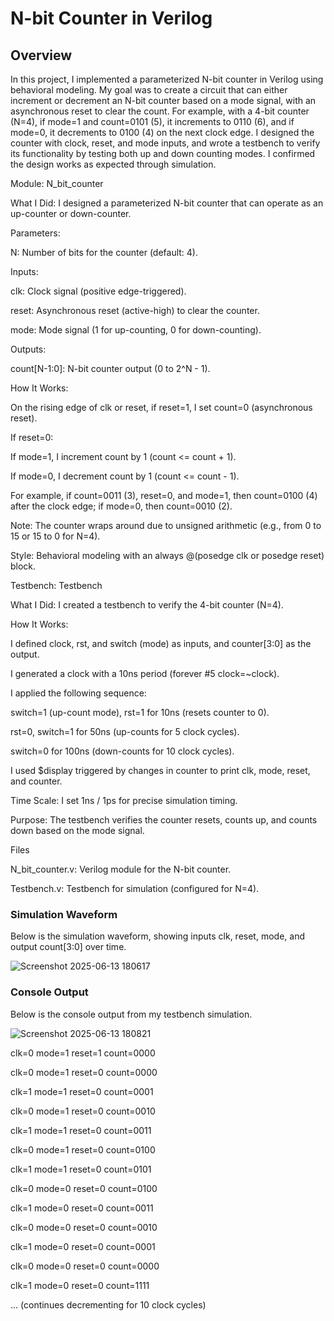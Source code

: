 # N-bit Counter in Verilog

## Overview

In this project, I implemented a parameterized N-bit counter in Verilog using behavioral modeling. My goal was to create a circuit that can either increment or decrement an N-bit counter based on a mode signal, with an asynchronous reset to clear the count. For example, with a 4-bit counter (N=4), if mode=1 and count=0101 (5), it increments to 0110 (6), and if mode=0, it decrements to 0100 (4) on the next clock edge. I designed the counter with clock, reset, and mode inputs, and wrote a testbench to verify its functionality by testing both up and down counting modes. I confirmed the design works as expected through simulation.

Module: N_bit_counter





What I Did: I designed a parameterized N-bit counter that can operate as an up-counter or down-counter.



Parameters:





N: Number of bits for the counter (default: 4).



Inputs:





clk: Clock signal (positive edge-triggered).



reset: Asynchronous reset (active-high) to clear the counter.



mode: Mode signal (1 for up-counting, 0 for down-counting).



Outputs:





count[N-1:0]: N-bit counter output (0 to 2^N - 1).



How It Works:





On the rising edge of clk or reset, if reset=1, I set count=0 (asynchronous reset).



If reset=0:





If mode=1, I increment count by 1 (count <= count + 1).



If mode=0, I decrement count by 1 (count <= count - 1).



For example, if count=0011 (3), reset=0, and mode=1, then count=0100 (4) after the clock edge; if mode=0, then count=0010 (2).



Note: The counter wraps around due to unsigned arithmetic (e.g., from 0 to 15 or 15 to 0 for N=4).



Style: Behavioral modeling with an always @(posedge clk or posedge reset) block.

Testbench: Testbench





What I Did: I created a testbench to verify the 4-bit counter (N=4).



How It Works:





I defined clock, rst, and switch (mode) as inputs, and counter[3:0] as the output.



I generated a clock with a 10ns period (forever #5 clock=~clock).



I applied the following sequence:





switch=1 (up-count mode), rst=1 for 10ns (resets counter to 0).



rst=0, switch=1 for 50ns (up-counts for 5 clock cycles).



switch=0 for 100ns (down-counts for 10 clock cycles).



I used $display triggered by changes in counter to print clk, mode, reset, and counter.



Time Scale: I set 1ns / 1ps for precise simulation timing.



Purpose: The testbench verifies the counter resets, counts up, and counts down based on the mode signal.

Files





N_bit_counter.v: Verilog module for the N-bit counter.



Testbench.v: Testbench for simulation (configured for N=4).


### Simulation Waveform

Below is the simulation waveform, showing inputs clk, reset, mode, and output count[3:0] over time.


![Screenshot 2025-06-13 180617](https://github.com/user-attachments/assets/071a795f-8850-42a1-a0f0-7b6530f32f81)


### Console Output

Below is the console output from my testbench simulation.

![Screenshot 2025-06-13 180821](https://github.com/user-attachments/assets/13400103-49c4-41de-b58a-db0d1b9ce413)






clk=0 mode=1 reset=1 count=0000



clk=0 mode=1 reset=0 count=0000



clk=1 mode=1 reset=0 count=0001



clk=0 mode=1 reset=0 count=0010



clk=1 mode=1 reset=0 count=0011



clk=0 mode=1 reset=0 count=0100



clk=1 mode=1 reset=0 count=0101



clk=0 mode=0 reset=0 count=0100



clk=1 mode=0 reset=0 count=0011



clk=0 mode=0 reset=0 count=0010



clk=1 mode=0 reset=0 count=0001



clk=0 mode=0 reset=0 count=0000



clk=1 mode=0 reset=0 count=1111



... (continues decrementing for 10 clock cycles)
